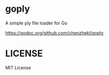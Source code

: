 # goply

A simple ply file loader for Go

https://godoc.org/github.com/chenzhekl/goply

# LICENSE

MIT License
